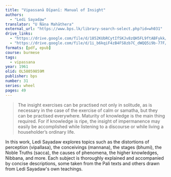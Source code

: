 ```yaml
---
title: "Vipassanā Dīpanī: Manual of Insight"
authors:
  - "Ledi Sayadaw"
translator: "U Ñāṇa Mahāthera"
external_url: "https://www.bps.lk/library-search-select.php?id=wh031"
drive_links:
  - "https://drive.google.com/file/d/1852KUbRCytIfSKJv8zQH5FL9ftABFykk/view?usp=sharing"
  - "https://drive.google.com/file/d/1i_b6kqiF4zB4FS8zb7C_dWQQ5i9b-77F/view?usp=drive_link"
formats: [pdf, epub]
course: burmese
tags:
  - vipassana
year: 1961
olid: OL58059859M
publisher: bps
number: 31
series: wheel
pages: 49
---
```


> The insight exercises can be practised not only in solitude,
as is necessary in the case of the exercise of calm or samatha, but they can be practised everywhere. Maturity of
knowledge is the main thing required. For if knowledge is
ripe, the insight of impermanence may easily be
accomplished while listening to a discourse or while living a
householder’s ordinary life.

In this work, Ledi Sayadaw explores topics such as the distortions of perception (vipallasa), the conceivings (mannana), the stages (bhumi), the Noble Truths (sacca), the causes of phenomena, the higher knowledges, Nibbana, and more. Each subject is thoroughly explained and accompanied by concise descriptions, some taken from the Pali texts and others drawn from Ledi Sayadaw's own teachings.